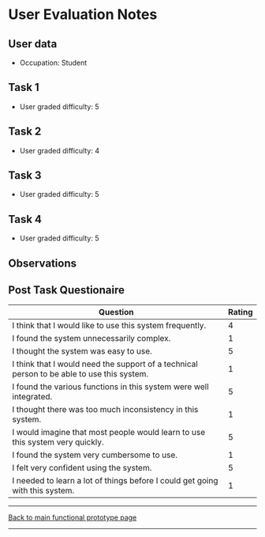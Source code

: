 # User Evaluation Notes

## User data

- Occupation: Student

## Task 1

- User graded difficulty: 5

## Task 2

- User graded difficulty: 4

## Task 3

- User graded difficulty: 5

## Task 4

- User graded difficulty: 5

## Observations

## Post Task Questionaire

| Question                                                                                   | Rating |
| ------------------------------------------------------------------------------------------ | ------ |
| I think that I would like to use this system frequently.                                   | 4      |
| I found the system unnecessarily complex.                                                  | 1      |
| I thought the system was easy to use.                                                      | 5      |
| I think that I would need the support of a technical person to be able to use this system. | 1      |
| I found the various functions in this system were well integrated.                         | 5      |
| I thought there was too much inconsistency in this system.                                 | 1      |
| I would imagine that most people would learn to use this system very quickly.              | 5      |
| I found the system very cumbersome to use.                                                 | 1      |
| I felt very confident using the system.                                                    | 5      |
| I needed to learn a lot of things before I could get going with this system.               | 1      |

---
[Back to main functional prototype page](../e_stage_4_functional_prototype_and_evaluation.md)

---
